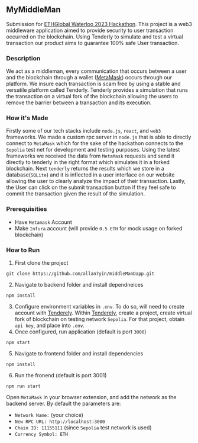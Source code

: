 ## MyMiddleMan
Submission for [ETHGlobal Waterloo 2023 Hackathon](https://ethglobal.com/showcase/mymiddleman-e0ps2). This project is a web3 middleware application aimed to provide security to user transaction occurred on the blockchain. Using Tenderly to simulate and test a virtual transaction our product aims to guarantee 100% safe User transaction.

### Description
We act as a middleman, every communication that occurs between a user and the blockchain through a wallet ([MetaMask](https://metamask.io)) occurs through our platform. We insure each transaction is scam free by using a stable and versatile platform called Tenderly. Tenderly provides a simulation that runs the transaction on a virtual fork of the blockchain allowing the users to remove the barrier between a transaction and its execution.

### How it's Made
Firstly some of our tech stacks include `node.js`, `react`, and `web3` frameworks. We made a custom rpc server in `node.js` that is able to directly connect to `MetaMask` which for the sake of the hackathon connects to the `Sepolia` test net for development and testing purposes. Using the latest frameworks we received the data from `MetaMask` requests and send it directly to tenderly in the right format which simulates it in a forked blockchain. Next `tenderly` returns the results which we store in a database(`SQLite`) and it is inflected in a user interface on our website allowing the user to clearly analyze the impact of their transaction. Lastly, the User can click on the submit transaction button if they feel safe to commit the transaction given the result of the simulation.

### Prerequisities
* Have `Metamask` Account
* Make `Infura` account (will provide `0.5 ETH` for mock usage on forked blockchain)

### How to Run
1. First clone the project
```
git clone https://github.com/allan7yin/middleManDapp.git
```
2. Navigate to backend folder and install dependneices
```
npm install
```
3. Configure environment variables in `.env`. To do so, will need to create account with [Tenderely](https://tenderly.co). Within [Tenderely](https://tenderly.co), create a project, create virtual fork of blockchain on testing network `Sepolia`. For that project, obtain `api key`, and place into `.env`.
4. Once configured, run application (default is port `3000`)
```
npm start
```
5. Navigate to frontend folder and install dependencies
```
npm install
```
6. Run the fronend (default is port 3001)
```
npm run start
```

Open `MetaMask` in your browser extension, and add the network as the backend server. By default the parameters are:
* `Network Name:` (your choice)
* `New RPC URL: http://localhost:3000`
* `Chain ID: 11155111` (since `Sepolia` test network is used)
* `Currency Symbol: ETH`


